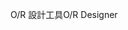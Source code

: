 <span data-ttu-id="991a7-101">O/R 設計工具</span><span class="sxs-lookup"><span data-stu-id="991a7-101">O/R Designer</span></span>